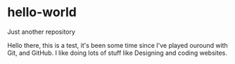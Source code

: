 # hello-world
Just another repository

Hello there, this is a test, it's been some time since I've played ouround with Git, and GitHub.
I like doing lots of stuff like Designing and coding websites.
